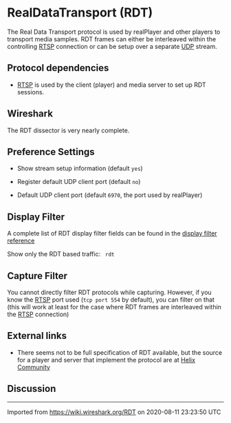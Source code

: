 # RealDataTransport (RDT)

The Real Data Transport protocol is used by realPlayer and other players to transport media samples. RDT frames can either be interleaved within the controlling [RTSP](/RTSP) connection or can be setup over a separate [UDP](/UDP) stream.

## Protocol dependencies

  - [RTSP](/RTSP) is used by the client (player) and media server to set up RDT sessions.

## Wireshark

The RDT dissector is very nearly complete.

## Preference Settings

  - Show stream setup information (default `yes`)

  - Register default UDP client port (default `no`)

  - Default UDP client port (default `6970`, the port used by realPlayer)

## Display Filter

A complete list of RDT display filter fields can be found in the [display filter reference](http://www.wireshark.org/docs/dfref/r/rdt.html)

Show only the RDT based traffic: ` rdt `

## Capture Filter

You cannot directly filter RDT protocols while capturing. However, if you know the [RTSP](/RTSP) port used (`tcp port 554` by default), you can filter on that (this will work at least for the case where RDT frames are interleaved within the [RTSP](/RTSP) connection)

## External links

  - There seems not to be full specification of RDT available, but the source for a player and server that implement the protocol are at [Helix Community](http://www.helixcommunity.org/)

## Discussion

---

Imported from https://wiki.wireshark.org/RDT on 2020-08-11 23:23:50 UTC
